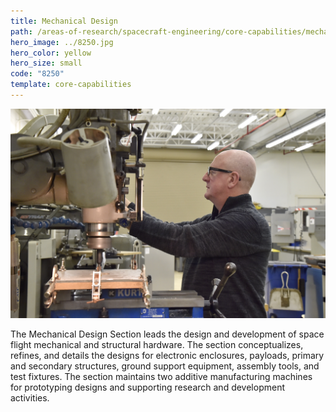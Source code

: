```yaml
---
title: Mechanical Design
path: /areas-of-research/spacecraft-engineering/core-capabilities/mechanical-design
hero_image: ../8250.jpg
hero_color: yellow
hero_size: small
code: "8250"
template: core-capabilities
---
```

![Systems Integration Team](8211.jpg)

The Mechanical Design Section leads the design and development of space flight mechanical and structural hardware. The section conceptualizes, refines, and details the designs for electronic enclosures, payloads, primary and secondary structures, ground support equipment, assembly tools, and test fixtures. The section maintains two additive manufacturing machines for prototyping designs and supporting research and development activities.
